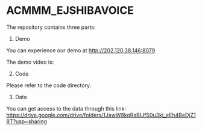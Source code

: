 # ACMMM_EJSHIBAVOICE

The repository contains three parts: 

1. Demo

You can experience our demo at http://202.120.38.146:8079

The demo video is:

2. Code

Please refer to the code directory.

3. Data

You can get access to the data through this link: https://drive.google.com/drive/folders/1JawW8kqRsBIJfS0u3ki_eEh4BeDjZ18T?usp=sharing

